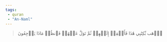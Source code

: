 ```yaml
---
tags: 
 - quran 
 - "An-Naml"
---
```


> ٱذۡهَب بِّكِتَٰبِي هَٰذَا فَأَلۡقِهۡ إِلَيۡهِمۡ ثُمَّ تَوَلَّ عَنۡهُمۡ فَٱنظُرۡ مَاذَا يَرۡجِعُونَ
